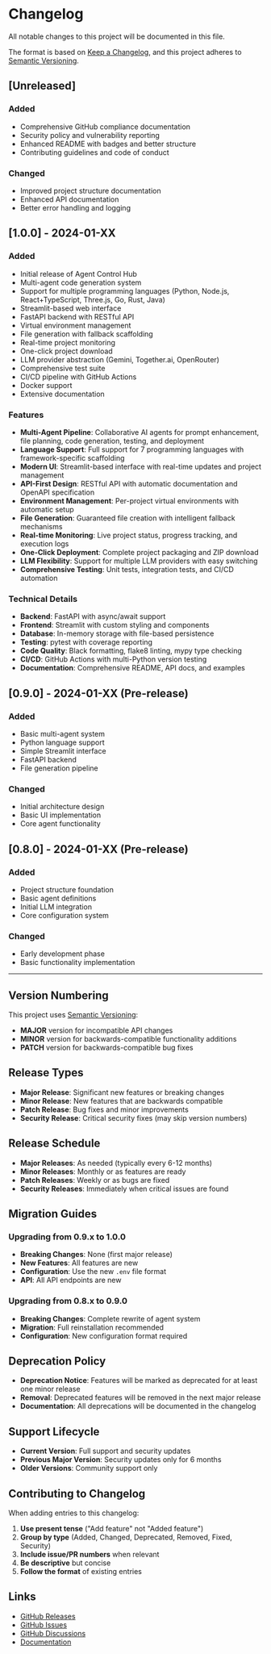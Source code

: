 # Changelog

All notable changes to this project will be documented in this file.

The format is based on [Keep a Changelog](https://keepachangelog.com/en/1.0.0/),
and this project adheres to [Semantic Versioning](https://semver.org/spec/v2.0.0.html).

## [Unreleased]

### Added
- Comprehensive GitHub compliance documentation
- Security policy and vulnerability reporting
- Enhanced README with badges and better structure
- Contributing guidelines and code of conduct

### Changed
- Improved project structure documentation
- Enhanced API documentation
- Better error handling and logging

## [1.0.0] - 2024-01-XX

### Added
- Initial release of Agent Control Hub
- Multi-agent code generation system
- Support for multiple programming languages (Python, Node.js, React+TypeScript, Three.js, Go, Rust, Java)
- Streamlit-based web interface
- FastAPI backend with RESTful API
- Virtual environment management
- File generation with fallback scaffolding
- Real-time project monitoring
- One-click project download
- LLM provider abstraction (Gemini, Together.ai, OpenRouter)
- Comprehensive test suite
- CI/CD pipeline with GitHub Actions
- Docker support
- Extensive documentation

### Features
- **Multi-Agent Pipeline**: Collaborative AI agents for prompt enhancement, file planning, code generation, testing, and deployment
- **Language Support**: Full support for 7 programming languages with framework-specific scaffolding
- **Modern UI**: Streamlit-based interface with real-time updates and project management
- **API-First Design**: RESTful API with automatic documentation and OpenAPI specification
- **Environment Management**: Per-project virtual environments with automatic setup
- **File Generation**: Guaranteed file creation with intelligent fallback mechanisms
- **Real-time Monitoring**: Live project status, progress tracking, and execution logs
- **One-Click Deployment**: Complete project packaging and ZIP download
- **LLM Flexibility**: Support for multiple LLM providers with easy switching
- **Comprehensive Testing**: Unit tests, integration tests, and CI/CD automation

### Technical Details
- **Backend**: FastAPI with async/await support
- **Frontend**: Streamlit with custom styling and components
- **Database**: In-memory storage with file-based persistence
- **Testing**: pytest with coverage reporting
- **Code Quality**: Black formatting, flake8 linting, mypy type checking
- **CI/CD**: GitHub Actions with multi-Python version testing
- **Documentation**: Comprehensive README, API docs, and examples

## [0.9.0] - 2024-01-XX (Pre-release)

### Added
- Basic multi-agent system
- Python language support
- Simple Streamlit interface
- FastAPI backend
- File generation pipeline

### Changed
- Initial architecture design
- Basic UI implementation
- Core agent functionality

## [0.8.0] - 2024-01-XX (Pre-release)

### Added
- Project structure foundation
- Basic agent definitions
- Initial LLM integration
- Core configuration system

### Changed
- Early development phase
- Basic functionality implementation

---

## Version Numbering

This project uses [Semantic Versioning](https://semver.org/):

- **MAJOR** version for incompatible API changes
- **MINOR** version for backwards-compatible functionality additions
- **PATCH** version for backwards-compatible bug fixes

## Release Types

- **Major Release**: Significant new features or breaking changes
- **Minor Release**: New features that are backwards compatible
- **Patch Release**: Bug fixes and minor improvements
- **Security Release**: Critical security fixes (may skip version numbers)

## Release Schedule

- **Major Releases**: As needed (typically every 6-12 months)
- **Minor Releases**: Monthly or as features are ready
- **Patch Releases**: Weekly or as bugs are fixed
- **Security Releases**: Immediately when critical issues are found

## Migration Guides

### Upgrading from 0.9.x to 1.0.0

- **Breaking Changes**: None (first major release)
- **New Features**: All features are new
- **Configuration**: Use the new `.env` file format
- **API**: All API endpoints are new

### Upgrading from 0.8.x to 0.9.0

- **Breaking Changes**: Complete rewrite of agent system
- **Migration**: Full reinstallation recommended
- **Configuration**: New configuration format required

## Deprecation Policy

- **Deprecation Notice**: Features will be marked as deprecated for at least one minor release
- **Removal**: Deprecated features will be removed in the next major release
- **Documentation**: All deprecations will be documented in the changelog

## Support Lifecycle

- **Current Version**: Full support and security updates
- **Previous Major Version**: Security updates only for 6 months
- **Older Versions**: Community support only

## Contributing to Changelog

When adding entries to this changelog:

1. **Use present tense** ("Add feature" not "Added feature")
2. **Group by type** (Added, Changed, Deprecated, Removed, Fixed, Security)
3. **Include issue/PR numbers** when relevant
4. **Be descriptive** but concise
5. **Follow the format** of existing entries

## Links

- [GitHub Releases](https://github.com/Dzg0507/AgentHub/releases)
- [GitHub Issues](https://github.com/Dzg0507/AgentHub/issues)
- [GitHub Discussions](https://github.com/Dzg0507/AgentHub/discussions)
- [Documentation](https://github.com/Dzg0507/AgentHub#readme)
